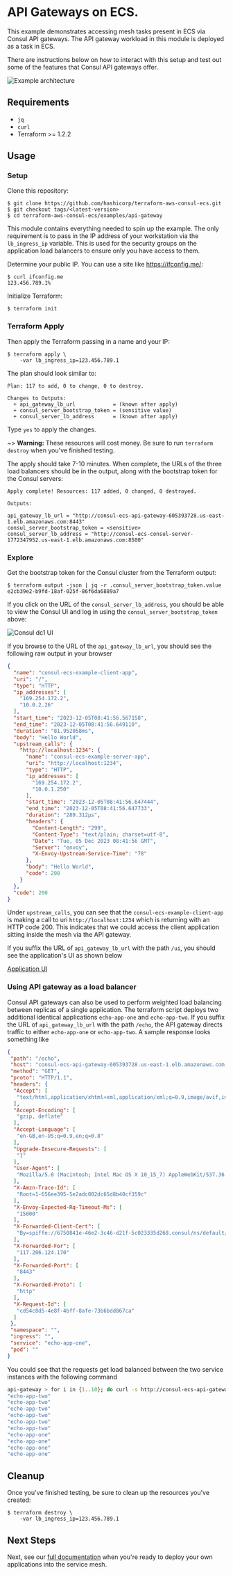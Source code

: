 # API Gateways on ECS.

This example demonstrates accessing mesh tasks present in ECS via Consul API gateways. The API gateway workload in this module is deployed as a task in ECS.

There are instructions below on how to interact with this setup and test out some of the features that Consul API gateways offer.

![Example architecture](https://github.com/hashicorp/terraform-aws-consul-ecs/blob/main/_docs/api-gateway-arch.png?raw=true)

## Requirements

* `jq`
* `curl`
* Terraform >= 1.2.2

## Usage

### Setup

Clone this repository:

```console
$ git clone https://github.com/hashicorp/terraform-aws-consul-ecs.git
$ git checkout tags/<latest-version>
$ cd terraform-aws-consul-ecs/examples/api-gateway
```

This module contains everything needed to spin up the example. The only
requirement is to pass in the IP address of your workstation via the `lb_ingress_ip`
variable. This is used for the security groups on the application load balancers to ensure
only you have access to them.

Determine your public IP. You can use a site like https://ifconfig.me/:

```console
$ curl ifconfig.me
123.456.789.1%
```

Initialize Terraform:

```console
$ terraform init
```

### Terraform Apply

Then apply the Terraform passing in a name and your IP:

```console
$ terraform apply \
    -var lb_ingress_ip=123.456.789.1
```

The plan should look similar to:

```shell
Plan: 117 to add, 0 to change, 0 to destroy.

Changes to Outputs:
  + api_gateway_lb_url            = (known after apply)
  + consul_server_bootstrap_token = (sensitive value)
  + consul_server_lb_address      = (known after apply)
```

Type `yes` to apply the changes.

~> **Warning:** These resources will cost money. Be sure to run `terraform destroy`
   when you've finished testing.

The apply should take 7-10 minutes. When complete, the URLs of the three load
balancers should be in the output, along with the bootstrap token for the Consul servers:

```shell
Apply complete! Resources: 117 added, 0 changed, 0 destroyed.

Outputs:

api_gateway_lb_url = "http://consul-ecs-api-gateway-605393728.us-east-1.elb.amazonaws.com:8443"
consul_server_bootstrap_token = <sensitive>
consul_server_lb_address = "http://consul-ecs-consul-server-1772347952.us-east-1.elb.amazonaws.com:8500"
```

### Explore

Get the bootstrap token for the Consul cluster from the Terraform output:

```console
$ terraform output -json | jq -r .consul_server_bootstrap_token.value
e2cb39e2-b9fd-18af-025f-86f6da6889a7
```

If you click on the URL of the `consul_server_lb_address`, you should be able
to view the Consul UI and log in using the `consul_server_bootstrap_token` above:

![Consul dc1 UI](https://github.com/hashicorp/terraform-aws-consul-ecs/blob/main/_docs/api-gateway-dc1.png?raw=true)

If you browse to the URL of the `api_gateway_lb_url`, you should see the following raw output in your browser

```json
{
  "name": "consul-ecs-example-client-app",
  "uri": "/",
  "type": "HTTP",
  "ip_addresses": [
    "169.254.172.2",
    "10.0.2.26"
  ],
  "start_time": "2023-12-05T08:41:56.567158",
  "end_time": "2023-12-05T08:41:56.649110",
  "duration": "81.952058ms",
  "body": "Hello World",
  "upstream_calls": {
    "http://localhost:1234": {
      "name": "consul-ecs-example-server-app",
      "uri": "http://localhost:1234",
      "type": "HTTP",
      "ip_addresses": [
        "169.254.172.2",
        "10.0.1.250"
      ],
      "start_time": "2023-12-05T08:41:56.647444",
      "end_time": "2023-12-05T08:41:56.647733",
      "duration": "289.312µs",
      "headers": {
        "Content-Length": "299",
        "Content-Type": "text/plain; charset=utf-8",
        "Date": "Tue, 05 Dec 2023 08:41:56 GMT",
        "Server": "envoy",
        "X-Envoy-Upstream-Service-Time": "78"
      },
      "body": "Hello World",
      "code": 200
    }
  },
  "code": 200
}
```

Under `upstream_calls`, you can see that the `consul-ecs-example-client-app` is making
a call to uri `http://localhost:1234` which is returning with an HTTP code 200. This indicates that we could access the client application sitting inside the mesh via the API gateway.

If you suffix the URL of `api_gateway_lb_url` with the path `/ui`, you should see the application's UI as shown below

[Application UI](https://github.com/hashicorp/terraform-aws-consul-ecs/blob/main/_docs/api-gateway-client-ui.png)

### Using API gateway as a load balancer

Consul API gateways can also be used to perform weighted load balancing between replicas of a single application. The terraform script deploys two additional identical applications `echo-app-one` and `echo-app-two`. If you suffix the URL of `api_gateway_lb_url` with the path `/echo`, the API gateway directs traffic to either `echo-app-one` or `echo-app-two`. A sample response looks something like

```json
{
 "path": "/echo",
 "host": "consul-ecs-api-gateway-605393728.us-east-1.elb.amazonaws.com:8443",
 "method": "GET",
 "proto": "HTTP/1.1",
 "headers": {
  "Accept": [
   "text/html,application/xhtml+xml,application/xml;q=0.9,image/avif,image/webp,image/apng,*/*;q=0.8,application/signed-exchange;v=b3;q=0.7"
  ],
  "Accept-Encoding": [
   "gzip, deflate"
  ],
  "Accept-Language": [
   "en-GB,en-US;q=0.9,en;q=0.8"
  ],
  "Upgrade-Insecure-Requests": [
   "1"
  ],
  "User-Agent": [
   "Mozilla/5.0 (Macintosh; Intel Mac OS X 10_15_7) AppleWebKit/537.36 (KHTML, like Gecko) Chrome/119.0.0.0 Safari/537.36"
  ],
  "X-Amzn-Trace-Id": [
   "Root=1-656ee395-5e2adc002dc65d8b40cf359c"
  ],
  "X-Envoy-Expected-Rq-Timeout-Ms": [
   "15000"
  ],
  "X-Forwarded-Client-Cert": [
   "By=spiffe://6750841e-46e2-3c46-d21f-5c023335d268.consul/ns/default/dc/dc1/svc/echo-app-one;Hash=f63990ef94a1501fb699de32292cd8d884b60e2f52487cd4b88f4d53d4fff46f;Cert=\"-----BEGIN%20CERTIFICATE-----%0AMIICLDCCAdGgAwIBAgIBETAKBggqhkjOPQQDAjAwMS4wLAYDVQQDEyVwcmktMXY4%0AZWs5ZC5jb25zdWwuY2EuNjc1MDg0MWUuY29uc3VsMB4XDTIzMTIwNTA2NTAxOVoX%0ADTIzMTIwODA2NTAxOVowADBZMBMGByqGSM49AgEGCCqGSM49AwEHA0IABPZMFWsY%0Ak7WQysKkEcNF%2Bk3vDjgBtIbFk%2F%2FA5uvRaIXcGpvjKN05o3IqyNT8ozMqhqp5O3n5%0An1jidAglOdrr95yjggEKMIIBBjAOBgNVHQ8BAf8EBAMCA7gwHQYDVR0lBBYwFAYI%0AKwYBBQUHAwIGCCsGAQUFBwMBMAwGA1UdEwEB%2FwQCMAAwKQYDVR0OBCIEIJUvA5Vl%0AbBZFdzho1WhjR7RbdQkaNdyXhQR%2FpJyljbaxMCsGA1UdIwQkMCKAIN9J26wEKBFi%0AERZDYTwRgIrZFsJTcB5i2Jmca%2FUvpq4DMG8GA1UdEQEB%2FwRlMGOGYXNwaWZmZTov%0ALzY3NTA4NDFlLTQ2ZTItM2M0Ni1kMjFmLTVjMDIzMzM1ZDI2OC5jb25zdWwvbnMv%0AZGVmYXVsdC9kYy9kYzEvc3ZjL2NvbnN1bC1lY3MtYXBpLWdhdGV3YXkwCgYIKoZI%0Azj0EAwIDSQAwRgIhAPekqGpS9L2a%2B4kmWqjZYJmOWyFkt%2B1Uewl1vz9%2BHhK5AiEA%0Ag%2BhBZKov8%2FDxZSgQJUs2sBxkEijh3EOuPp4ADL8zX%2Bc%3D%0A-----END%20CERTIFICATE-----%0A\";Chain=\"-----BEGIN%20CERTIFICATE-----%0AMIICLDCCAdGgAwIBAgIBETAKBggqhkjOPQQDAjAwMS4wLAYDVQQDEyVwcmktMXY4%0AZWs5ZC5jb25zdWwuY2EuNjc1MDg0MWUuY29uc3VsMB4XDTIzMTIwNTA2NTAxOVoX%0ADTIzMTIwODA2NTAxOVowADBZMBMGByqGSM49AgEGCCqGSM49AwEHA0IABPZMFWsY%0Ak7WQysKkEcNF%2Bk3vDjgBtIbFk%2F%2FA5uvRaIXcGpvjKN05o3IqyNT8ozMqhqp5O3n5%0An1jidAglOdrr95yjggEKMIIBBjAOBgNVHQ8BAf8EBAMCA7gwHQYDVR0lBBYwFAYI%0AKwYBBQUHAwIGCCsGAQUFBwMBMAwGA1UdEwEB%2FwQCMAAwKQYDVR0OBCIEIJUvA5Vl%0AbBZFdzho1WhjR7RbdQkaNdyXhQR%2FpJyljbaxMCsGA1UdIwQkMCKAIN9J26wEKBFi%0AERZDYTwRgIrZFsJTcB5i2Jmca%2FUvpq4DMG8GA1UdEQEB%2FwRlMGOGYXNwaWZmZTov%0ALzY3NTA4NDFlLTQ2ZTItM2M0Ni1kMjFmLTVjMDIzMzM1ZDI2OC5jb25zdWwvbnMv%0AZGVmYXVsdC9kYy9kYzEvc3ZjL2NvbnN1bC1lY3MtYXBpLWdhdGV3YXkwCgYIKoZI%0Azj0EAwIDSQAwRgIhAPekqGpS9L2a%2B4kmWqjZYJmOWyFkt%2B1Uewl1vz9%2BHhK5AiEA%0Ag%2BhBZKov8%2FDxZSgQJUs2sBxkEijh3EOuPp4ADL8zX%2Bc%3D%0A-----END%20CERTIFICATE-----%0A\";Subject=\"\";URI=spiffe://6750841e-46e2-3c46-d21f-5c023335d268.consul/ns/default/dc/dc1/svc/consul-ecs-api-gateway"
  ],
  "X-Forwarded-For": [
   "117.206.124.170"
  ],
  "X-Forwarded-Port": [
   "8443"
  ],
  "X-Forwarded-Proto": [
   "http"
  ],
  "X-Request-Id": [
   "cd54c8d5-4e8f-4bff-8afe-73b6bdd867ca"
  ]
 },
 "namespace": "",
 "ingress": "",
 "service": "echo-app-one",
 "pod": ""
}
```

You could see that the requests get load balanced between the two service instances with the following command

```bash
api-gateway > for i in {1..10}; do curl -s http://consul-ecs-api-gateway-605393728.us-east-1.elb.amazonaws.com:8443/echo | jq .service; done
"echo-app-two"
"echo-app-two"
"echo-app-two"
"echo-app-two"
"echo-app-two"
"echo-app-two"
"echo-app-one"
"echo-app-one"
"echo-app-one"
"echo-app-one"
```


## Cleanup

Once you've finished testing, be sure to clean up the resources you've created:

```console
$ terraform destroy \
    -var lb_ingress_ip=123.456.789.1
```

## Next Steps

Next, see our [full documentation](https://www.consul.io/docs/ecs) when you're
ready to deploy your own applications into the service mesh.
